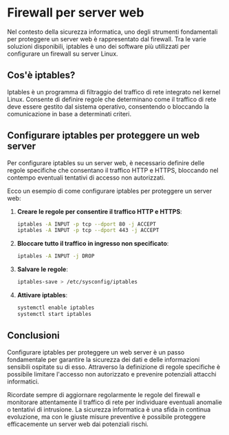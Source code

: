 # Firewall per server web

Nel contesto della sicurezza informatica, uno degli strumenti fondamentali per proteggere un server web è rappresentato dal firewall. Tra le varie soluzioni disponibili, iptables è uno dei software più utilizzati per configurare un firewall su server Linux.

## Cos'è iptables?

Iptables è un programma di filtraggio del traffico di rete integrato nel kernel Linux. Consente di definire regole che determinano come il traffico di rete deve essere gestito dal sistema operativo, consentendo o bloccando la comunicazione in base a determinati criteri.

## Configurare iptables per proteggere un web server

Per configurare iptables su un server web, è necessario definire delle regole specifiche che consentano il traffico HTTP e HTTPS, bloccando nel contempo eventuali tentativi di accesso non autorizzati.

Ecco un esempio di come configurare iptables per proteggere un server web:

1. **Creare le regole per consentire il traffico HTTP e HTTPS**:
   ```bash
   iptables -A INPUT -p tcp --dport 80 -j ACCEPT
   iptables -A INPUT -p tcp --dport 443 -j ACCEPT
   ```

2. **Bloccare tutto il traffico in ingresso non specificato**:
   ```bash
   iptables -A INPUT -j DROP
   ```

3. **Salvare le regole**:
   ```bash
   iptables-save > /etc/sysconfig/iptables
   ```

4. **Attivare iptables**:
   ```bash
   systemctl enable iptables
   systemctl start iptables
   ```

## Conclusioni

Configurare iptables per proteggere un web server è un passo fondamentale per garantire la sicurezza dei dati e delle informazioni sensibili ospitate su di esso. Attraverso la definizione di regole specifiche è possibile limitare l'accesso non autorizzato e prevenire potenziali attacchi informatici.

Ricordate sempre di aggiornare regolarmente le regole del firewall e monitorare attentamente il traffico di rete per individuare eventuali anomalie o tentativi di intrusione. La sicurezza informatica è una sfida in continua evoluzione, ma con le giuste misure preventive è possibile proteggere efficacemente un server web dai potenziali rischi.